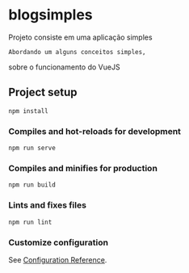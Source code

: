 # blogsimples

 Projeto consiste em uma aplicação simples 
 ```
 Abordando um alguns conceitos simples, 
 ```
 sobre o funcionamento do VueJS
 
## Project setup
```
npm install
```

### Compiles and hot-reloads for development
```
npm run serve
```

### Compiles and minifies for production
```
npm run build
```

### Lints and fixes files
```
npm run lint
```

### Customize configuration
See [Configuration Reference](https://cli.vuejs.org/config/).
